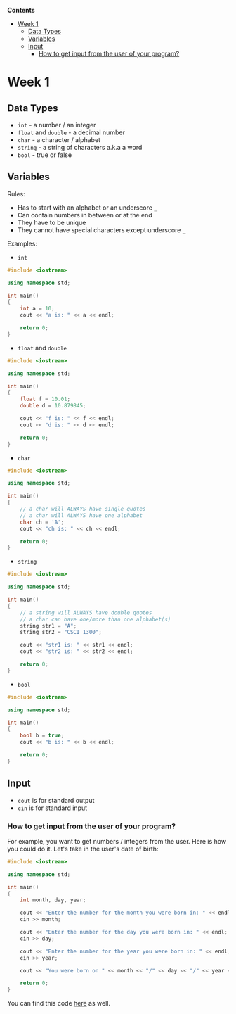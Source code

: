 **Contents**

<!-- toc -->

- [Week 1](#week-1)
  * [Data Types](#data-types)
  * [Variables](#variables)
  * [Input](#input)
    + [How to get input from the user of your program?](#how-to-get-input-from-the-user-of-your-program)

<!-- tocstop -->

# Week 1

## Data Types

- `int` - a number / an integer
- `float` and `double` - a decimal number
- `char` - a character / alphabet
- `string` - a string of characters a.k.a a word
- `bool` - true or false

## Variables

Rules:
- Has to start with an alphabet or an underscore `_`
- Can contain numbers in between or at the end
- They have to be unique
- They cannot have special characters except underscore `_`

Examples:
- `int`

```cpp
#include <iostream>

using namespace std;

int main()
{
    int a = 10;
    cout << "a is: " << a << endl;

    return 0;
}
```

- `float` and `double`

```cpp
#include <iostream>

using namespace std;

int main()
{
    float f = 10.01;
    double d = 10.879845;

    cout << "f is: " << f << endl;
    cout << "d is: " << d << endl;

    return 0;
}
```

- `char`

```cpp
#include <iostream>

using namespace std;

int main()
{
    // a char will ALWAYS have single quotes
    // a char will ALWAYS have one alphabet
    char ch = 'A';
    cout << "ch is: " << ch << endl;

    return 0;
}
```

- `string`

```cpp
#include <iostream>

using namespace std;

int main()
{
    // a string will ALWAYS have double quotes
    // a char can have one/more than one alphabet(s)
    string str1 = "A";
    string str2 = "CSCI 1300";

    cout << "str1 is: " << str1 << endl;
    cout << "str2 is: " << str2 << endl;

    return 0;
}
```

- `bool`

```cpp
#include <iostream>

using namespace std;

int main()
{
    bool b = true;
    cout << "b is: " << b << endl;

    return 0;
}
```

## Input

- `cout` is for standard output
- `cin` is for standard input

### How to get input from the user of your program?

For example, you want to get numbers / integers from the user. Here is how you could do it. Let's take in the user's date of birth:

```cpp
#include <iostream>

using namespace std;

int main()
{
    int month, day, year;

    cout << "Enter the number for the month you were born in: " << endl;
    cin >> month;

    cout << "Enter the number for the day you were born in: " << endl;
    cin >> day;

    cout << "Enter the number for the year you were born in: " << endl;
    cin >> year;

    cout << "You were born on " << month << "/" << day << "/" << year << endl;

    return 0;
}
```

You can find this code [here](./date_of_birth.cpp) as well.
